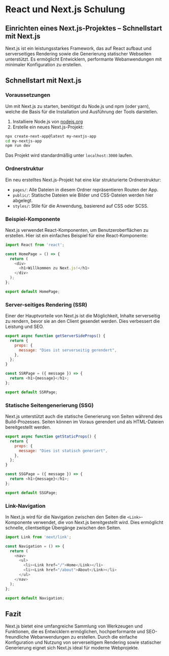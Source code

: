 
# React und Next.js Schulung

## Einrichten eines Next.js-Projektes – Schnellstart mit Next.js

Next.js ist ein leistungsstarkes Framework, das auf React aufbaut und serverseitiges Rendering sowie die Generierung statischer Webseiten unterstützt. Es ermöglicht Entwicklern, performante Webanwendungen mit minimaler Konfiguration zu erstellen.

## Schnellstart mit Next.js

### Voraussetzungen

Um mit Next.js zu starten, benötigst du Node.js und npm (oder yarn), welche die Basis für die Installation und Ausführung der Tools darstellen.

1. Installiere Node.js von [nodejs.org](https://nodejs.org/)
2. Erstelle ein neues Next.js-Projekt:

```bash
npx create-next-app@latest my-nextjs-app
cd my-nextjs-app
npm run dev
```

Das Projekt wird standardmäßig unter `localhost:3000` laufen.

### Ordnerstruktur

Ein neu erstelltes Next.js-Projekt hat eine klar strukturierte Ordnerstruktur:

- `pages/`: Alle Dateien in diesem Ordner repräsentieren Routen der App.
- `public/`: Statische Dateien wie Bilder und CSS-Dateien werden hier abgelegt.
- `styles/`: Stile für die Anwendung, basierend auf CSS oder SCSS.

### Beispiel-Komponente

Next.js verwendet React-Komponenten, um Benutzeroberflächen zu erstellen. Hier ist ein einfaches Beispiel für eine React-Komponente:

```javascript
import React from 'react';

const HomePage = () => {
  return (
    <div>
      <h1>Willkommen zu Next.js!</h1>
    </div>
  );
};

export default HomePage;
```

### Server-seitiges Rendering (SSR)

Einer der Hauptvorteile von Next.js ist die Möglichkeit, Inhalte serverseitig zu rendern, bevor sie an den Client gesendet werden. Dies verbessert die Leistung und SEO.

```javascript
export async function getServerSideProps() {
  return {
    props: {
      message: "Dies ist serverseitig gerendert",
    },
  };
}

const SSRPage = ({ message }) => {
  return <h1>{message}</h1>;
};

export default SSRPage;
```

### Statische Seitengenerierung (SSG)

Next.js unterstützt auch die statische Generierung von Seiten während des Build-Prozesses. Seiten können im Voraus gerendert und als HTML-Dateien bereitgestellt werden.

```javascript
export async function getStaticProps() {
  return {
    props: {
      message: "Dies ist statisch generiert",
    },
  };
}

const SSGPage = ({ message }) => {
  return <h1>{message}</h1>;
};

export default SSGPage;
```

### Link-Navigation

In Next.js wird für die Navigation zwischen den Seiten die `<Link>`-Komponente verwendet, die von Next.js bereitgestellt wird. Dies ermöglicht schnelle, clientseitige Übergänge zwischen den Seiten.

```javascript
import Link from 'next/link';

const Navigation = () => {
  return (
    <nav>
      <ul>
        <li><Link href="/">Home</Link></li>
        <li><Link href="/about">About</Link></li>
      </ul>
    </nav>
  );
};

export default Navigation;
```

## Fazit

Next.js bietet eine umfangreiche Sammlung von Werkzeugen und Funktionen, die es Entwicklern ermöglichen, hochperformante und SEO-freundliche Webanwendungen zu erstellen. Durch die einfache Konfiguration und Nutzung von serverseitigem Rendering sowie statischer Generierung eignet sich Next.js ideal für moderne Webprojekte.
